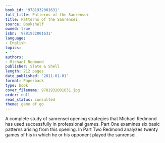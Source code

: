 ```yaml
---
book_id: '9781932001631'
full_title: Patterns of the Sanrensei
title: Patterns of the Sanrensei
source: Bookshelf
owned: true
isbn: '9781932001631'
language:
- English
topics:
- ''
authors:
- Michael Redmond
publisher: Slate & Shell
length: 212 pages
date_published: '2011-01-01'
format: Paperback
type: book
cover_filename: 9781932001631.jpg
order: null
read_status: consulted
theme: game of go
---
```

A complete study of sanrensei opening strategies that Michael Redmond has used successfully in professional games. Part One examines six basic patterns arising from this opening. In Part Two Redmond analyzes twenty games of his in which he or his opponent played the sanrensei.

